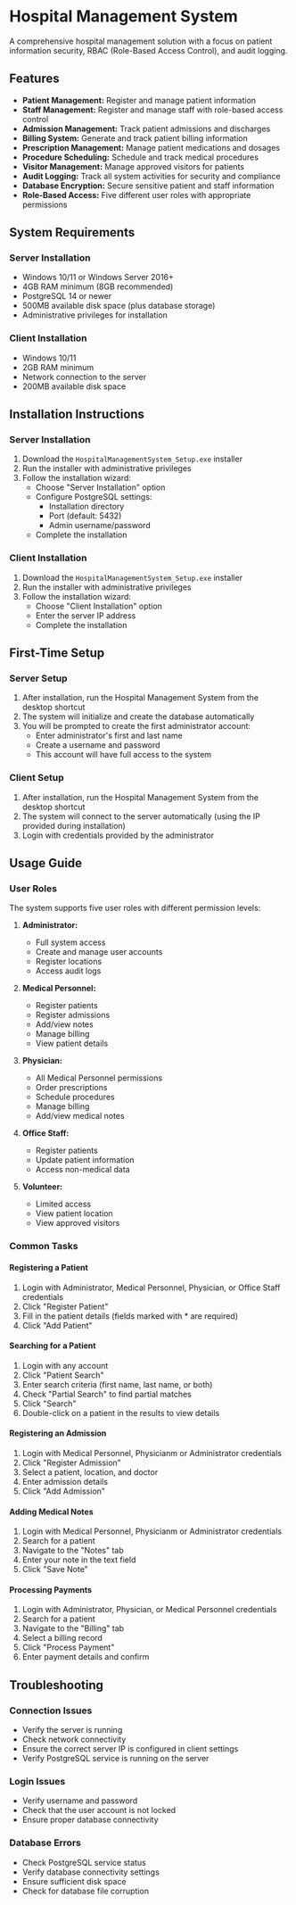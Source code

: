 # Hospital Management System

A comprehensive hospital management solution with a focus on patient information security, RBAC (Role-Based Access Control), and audit logging.

## Features

- **Patient Management:** Register and manage patient information
- **Staff Management:** Register and manage staff with role-based access control
- **Admission Management:** Track patient admissions and discharges
- **Billing System:** Generate and track patient billing information
- **Prescription Management:** Manage patient medications and dosages
- **Procedure Scheduling:** Schedule and track medical procedures
- **Visitor Management:** Manage approved visitors for patients
- **Audit Logging:** Track all system activities for security and compliance
- **Database Encryption:** Secure sensitive patient and staff information
- **Role-Based Access:** Five different user roles with appropriate permissions

## System Requirements

### Server Installation
- Windows 10/11 or Windows Server 2016+
- 4GB RAM minimum (8GB recommended)
- PostgreSQL 14 or newer
- 500MB available disk space (plus database storage)
- Administrative privileges for installation

### Client Installation
- Windows 10/11
- 2GB RAM minimum
- Network connection to the server
- 200MB available disk space

## Installation Instructions

### Server Installation

1. Download the `HospitalManagementSystem_Setup.exe` installer
2. Run the installer with administrative privileges
3. Follow the installation wizard:
   - Choose "Server Installation" option
   - Configure PostgreSQL settings:
     - Installation directory
     - Port (default: 5432)
     - Admin username/password
   - Complete the installation

### Client Installation

1. Download the `HospitalManagementSystem_Setup.exe` installer
2. Run the installer with administrative privileges
3. Follow the installation wizard:
   - Choose "Client Installation" option
   - Enter the server IP address
   - Complete the installation

## First-Time Setup

### Server Setup

1. After installation, run the Hospital Management System from the desktop shortcut
2. The system will initialize and create the database automatically
3. You will be prompted to create the first administrator account:
   - Enter administrator's first and last name
   - Create a username and password
   - This account will have full access to the system

### Client Setup

1. After installation, run the Hospital Management System from the desktop shortcut
2. The system will connect to the server automatically (using the IP provided during installation)
3. Login with credentials provided by the administrator

## Usage Guide

### User Roles

The system supports five user roles with different permission levels:

1. **Administrator:**
   - Full system access
   - Create and manage user accounts
   - Register locations
   - Access audit logs

2. **Medical Personnel:**
   - Register patients
   - Register admissions
   - Add/view notes
   - Manage billing
   - View patient details

3. **Physician:**
   - All Medical Personnel permissions
   - Order prescriptions
   - Schedule procedures
   - Manage billing
   - Add/view medical notes

4. **Office Staff:**
   - Register patients
   - Update patient information
   - Access non-medical data

5. **Volunteer:**
   - Limited access
   - View patient location
   - View approved visitors

### Common Tasks

#### Registering a Patient
1. Login with Administrator, Medical Personnel, Physician, or Office Staff credentials
2. Click "Register Patient"
3. Fill in the patient details (fields marked with * are required)
4. Click "Add Patient"

#### Searching for a Patient
1. Login with any account
2. Click "Patient Search"
3. Enter search criteria (first name, last name, or both)
4. Check "Partial Search" to find partial matches
5. Click "Search"
6. Double-click on a patient in the results to view details

#### Registering an Admission
1. Login with Medical Personnel, Physicianm or Administrator credentials
2. Click "Register Admission"
3. Select a patient, location, and doctor
4. Enter admission details
5. Click "Add Admission"

#### Adding Medical Notes
1. Login with Medical Personnel, Physicianm or Administrator credentials
2. Search for a patient
3. Navigate to the "Notes" tab
4. Enter your note in the text field
5. Click "Save Note"

#### Processing Payments
1. Login with Administrator, Physician, or Medical Personnel credentials
2. Search for a patient
3. Navigate to the "Billing" tab
4. Select a billing record
5. Click "Process Payment"
6. Enter payment details and confirm


## Troubleshooting

### Connection Issues
- Verify the server is running
- Check network connectivity
- Ensure the correct server IP is configured in client settings
- Verify PostgreSQL service is running on the server

### Login Issues
- Verify username and password
- Check that the user account is not locked
- Ensure proper database connectivity

### Database Errors
- Check PostgreSQL service status
- Verify database connectivity settings
- Ensure sufficient disk space
- Check for database file corruption
